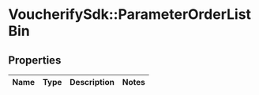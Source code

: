 # VoucherifySdk::ParameterOrderListBin

## Properties

| Name | Type | Description | Notes |
| ---- | ---- | ----------- | ----- |

